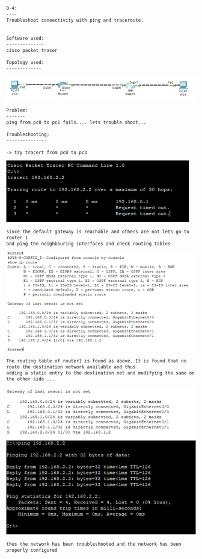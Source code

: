 ```
Q-4:
----
Troubleshoot coneectivity with ping and traceroute.


Software used:
--------------
cisco packet tracer

Topology used:
-------------

```
![alt](images/image.png)
```
Problem:
-------
ping from pc0 to pc1 fails.... lets trouble shoot...

Troubleshooting;
---------------

-> try tracert from pc0 to pc3 

```
![](images/image%20copy.png)

```
since the default gateway is reachable and others are not lets go to router 1
and ping the neighbouring interfaces and check routing tables 

```
![](images/image%20copy%202.png) 

```
The routing table of router1 is found as above. It is found that no route the destination network available and thus
adding a static entry to the destination net and modifying the same on the other side ...

```
![](images/image%20copy%204.png)
![](images/image%20copy%203.png)

```
thus the network has been troubleshooted and the network has been properly configured

```
